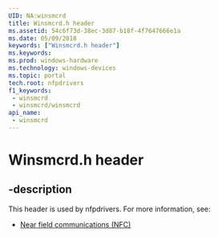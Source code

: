 ```yaml
---
UID: NA:winsmcrd
title: Winsmcrd.h header
ms.assetid: 54c6f73d-38ec-3d87-b18f-4f7647666e1a
ms.date: 05/09/2018
keywords: ["Winsmcrd.h header"]
ms.keywords: 
ms.prod: windows-hardware
ms.technology: windows-devices
ms.topic: portal
tech.root: nfpdrivers
f1_keywords:
 - winsmcrd
 - winsmcrd/winsmcrd
api_name:
 - winsmcrd
---
```


# Winsmcrd.h header


## -description

This header is used by nfpdrivers. For more information, see:

- [Near field communications (NFC)](../_nfpdrivers/index.md)


